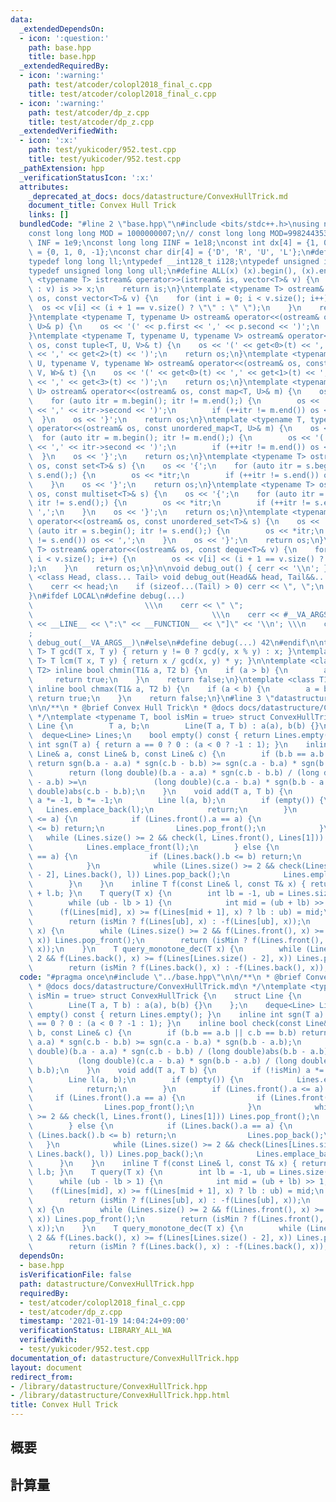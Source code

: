 ```yaml
---
data:
  _extendedDependsOn:
  - icon: ':question:'
    path: base.hpp
    title: base.hpp
  _extendedRequiredBy:
  - icon: ':warning:'
    path: test/atcoder/colopl2018_final_c.cpp
    title: test/atcoder/colopl2018_final_c.cpp
  - icon: ':warning:'
    path: test/atcoder/dp_z.cpp
    title: test/atcoder/dp_z.cpp
  _extendedVerifiedWith:
  - icon: ':x:'
    path: test/yukicoder/952.test.cpp
    title: test/yukicoder/952.test.cpp
  _pathExtension: hpp
  _verificationStatusIcon: ':x:'
  attributes:
    _deprecated_at_docs: docs/datastructure/ConvexHullTrick.md
    document_title: Convex Hull Trick
    links: []
  bundledCode: "#line 2 \"base.hpp\"\n#include <bits/stdc++.h>\nusing namespace std;\n\
    const long long MOD = 1000000007;\n// const long long MOD=998244353;\nconst int\
    \ INF = 1e9;\nconst long long IINF = 1e18;\nconst int dx[4] = {1, 0, -1, 0}, dy[4]\
    \ = {0, 1, 0, -1};\nconst char dir[4] = {'D', 'R', 'U', 'L'};\n#define LOCAL\n\
    typedef long long ll;\ntypedef __int128_t i128;\ntypedef unsigned int uint;\n\
    typedef unsigned long long ull;\n#define ALL(x) (x).begin(), (x).end()\n\ntemplate\
    \ <typename T> istream& operator>>(istream& is, vector<T>& v) {\n    for (T& x\
    \ : v) is >> x;\n    return is;\n}\ntemplate <typename T> ostream& operator<<(ostream&\
    \ os, const vector<T>& v) {\n    for (int i = 0; i < v.size(); i++) {\n      \
    \  os << v[i] << (i + 1 == v.size() ? \"\" : \" \");\n    }\n    return os;\n\
    }\ntemplate <typename T, typename U> ostream& operator<<(ostream& os, const pair<T,\
    \ U>& p) {\n    os << '(' << p.first << ',' << p.second << ')';\n    return os;\n\
    }\ntemplate <typename T, typename U, typename V> ostream& operator<<(ostream&\
    \ os, const tuple<T, U, V>& t) {\n    os << '(' << get<0>(t) << ',' << get<1>(t)\
    \ << ',' << get<2>(t) << ')';\n    return os;\n}\ntemplate <typename T, typename\
    \ U, typename V, typename W> ostream& operator<<(ostream& os, const tuple<T, U,\
    \ V, W>& t) {\n    os << '(' << get<0>(t) << ',' << get<1>(t) << ',' << get<2>(t)\
    \ << ',' << get<3>(t) << ')';\n    return os;\n}\ntemplate <typename T, typename\
    \ U> ostream& operator<<(ostream& os, const map<T, U>& m) {\n    os << '{';\n\
    \    for (auto itr = m.begin(); itr != m.end();) {\n        os << '(' << itr->first\
    \ << ',' << itr->second << ')';\n        if (++itr != m.end()) os << ',';\n  \
    \  }\n    os << '}';\n    return os;\n}\ntemplate <typename T, typename U> ostream&\
    \ operator<<(ostream& os, const unordered_map<T, U>& m) {\n    os << '{';\n  \
    \  for (auto itr = m.begin(); itr != m.end();) {\n        os << '(' << itr->first\
    \ << ',' << itr->second << ')';\n        if (++itr != m.end()) os << ',';\n  \
    \  }\n    os << '}';\n    return os;\n}\ntemplate <typename T> ostream& operator<<(ostream&\
    \ os, const set<T>& s) {\n    os << '{';\n    for (auto itr = s.begin(); itr !=\
    \ s.end();) {\n        os << *itr;\n        if (++itr != s.end()) os << ',';\n\
    \    }\n    os << '}';\n    return os;\n}\ntemplate <typename T> ostream& operator<<(ostream&\
    \ os, const multiset<T>& s) {\n    os << '{';\n    for (auto itr = s.begin();\
    \ itr != s.end();) {\n        os << *itr;\n        if (++itr != s.end()) os <<\
    \ ',';\n    }\n    os << '}';\n    return os;\n}\ntemplate <typename T> ostream&\
    \ operator<<(ostream& os, const unordered_set<T>& s) {\n    os << '{';\n    for\
    \ (auto itr = s.begin(); itr != s.end();) {\n        os << *itr;\n        if (++itr\
    \ != s.end()) os << ',';\n    }\n    os << '}';\n    return os;\n}\ntemplate <typename\
    \ T> ostream& operator<<(ostream& os, const deque<T>& v) {\n    for (int i = 0;\
    \ i < v.size(); i++) {\n        os << v[i] << (i + 1 == v.size() ? \"\" : \" \"\
    );\n    }\n    return os;\n}\n\nvoid debug_out() { cerr << '\\n'; }\ntemplate\
    \ <class Head, class... Tail> void debug_out(Head&& head, Tail&&... tail) {\n\
    \    cerr << head;\n    if (sizeof...(Tail) > 0) cerr << \", \";\n    debug_out(move(tail)...);\n\
    }\n#ifdef LOCAL\n#define debug(...)                                          \
    \                         \\\n    cerr << \" \";                             \
    \                                        \\\n    cerr << #__VA_ARGS__ << \" :[\"\
    \ << __LINE__ << \":\" << __FUNCTION__ << \"]\" << '\\n'; \\\n    cerr << \" \"\
    ;                                                                     \\\n   \
    \ debug_out(__VA_ARGS__)\n#else\n#define debug(...) 42\n#endif\n\ntemplate <typename\
    \ T> T gcd(T x, T y) { return y != 0 ? gcd(y, x % y) : x; }\ntemplate <typename\
    \ T> T lcm(T x, T y) { return x / gcd(x, y) * y; }\n\ntemplate <class T1, class\
    \ T2> inline bool chmin(T1& a, T2 b) {\n    if (a > b) {\n        a = b;\n   \
    \     return true;\n    }\n    return false;\n}\ntemplate <class T1, class T2>\
    \ inline bool chmax(T1& a, T2 b) {\n    if (a < b) {\n        a = b;\n       \
    \ return true;\n    }\n    return false;\n}\n#line 3 \"datastructure/ConvexHullTrick.hpp\"\
    \n\n/**\n * @brief Convex Hull Trick\n * @docs docs/datastructure/ConvexHullTrick.md\n\
    \ */\ntemplate <typename T, bool isMin = true> struct ConvexHullTrick {\n    struct\
    \ Line {\n        T a, b;\n        Line(T a, T b) : a(a), b(b) {}\n    };\n  \
    \  deque<Line> Lines;\n    bool empty() const { return Lines.empty(); }\n    inline\
    \ int sgn(T a) { return a == 0 ? 0 : (a < 0 ? -1 : 1); }\n    inline bool check(const\
    \ Line& a, const Line& b, const Line& c) {\n        if (b.b == a.b || c.b == b.b)\
    \ return sgn(b.a - a.a) * sgn(c.b - b.b) >= sgn(c.a - b.a) * sgn(b.b - a.b);\n\
    \        return (long double)(b.a - a.a) * sgn(c.b - b.b) / (long double)abs(b.b\
    \ - a.b) >=\n               (long double)(c.a - b.a) * sgn(b.b - a.b) / (long\
    \ double)abs(c.b - b.b);\n    }\n    void add(T a, T b) {\n        if (!isMin)\
    \ a *= -1, b *= -1;\n        Line l(a, b);\n        if (empty()) {\n         \
    \   Lines.emplace_back(l);\n            return;\n        }\n        if (Lines.front().a\
    \ <= a) {\n            if (Lines.front().a == a) {\n                if (Lines.front().b\
    \ <= b) return;\n                Lines.pop_front();\n            }\n         \
    \   while (Lines.size() >= 2 && check(l, Lines.front(), Lines[1])) Lines.pop_front();\n\
    \            Lines.emplace_front(l);\n        } else {\n            if (Lines.back().a\
    \ == a) {\n                if (Lines.back().b <= b) return;\n                Lines.pop_back();\n\
    \            }\n            while (Lines.size() >= 2 && check(Lines[Lines.size()\
    \ - 2], Lines.back(), l)) Lines.pop_back();\n            Lines.emplace_back(l);\n\
    \        }\n    }\n    inline T f(const Line& l, const T& x) { return l.a * x\
    \ + l.b; }\n    T query(T x) {\n        int lb = -1, ub = Lines.size() - 1;\n\
    \        while (ub - lb > 1) {\n            int mid = (ub + lb) >> 1;\n      \
    \      (f(Lines[mid], x) >= f(Lines[mid + 1], x) ? lb : ub) = mid;\n        }\n\
    \        return (isMin ? f(Lines[ub], x) : -f(Lines[ub], x));\n    }\n    T query_monotone_inc(T\
    \ x) {\n        while (Lines.size() >= 2 && f(Lines.front(), x) >= f(Lines[1],\
    \ x)) Lines.pop_front();\n        return (isMin ? f(Lines.front(), x) : -f(Lines.front(),\
    \ x));\n    }\n    T query_monotone_dec(T x) {\n        while (Lines.size() >=\
    \ 2 && f(Lines.back(), x) >= f(Lines[Lines.size() - 2], x)) Lines.pop_back();\n\
    \        return (isMin ? f(Lines.back(), x) : -f(Lines.back(), x));\n    }\n};\n"
  code: "#pragma once\n#include \"../base.hpp\"\n\n/**\n * @brief Convex Hull Trick\n\
    \ * @docs docs/datastructure/ConvexHullTrick.md\n */\ntemplate <typename T, bool\
    \ isMin = true> struct ConvexHullTrick {\n    struct Line {\n        T a, b;\n\
    \        Line(T a, T b) : a(a), b(b) {}\n    };\n    deque<Line> Lines;\n    bool\
    \ empty() const { return Lines.empty(); }\n    inline int sgn(T a) { return a\
    \ == 0 ? 0 : (a < 0 ? -1 : 1); }\n    inline bool check(const Line& a, const Line&\
    \ b, const Line& c) {\n        if (b.b == a.b || c.b == b.b) return sgn(b.a -\
    \ a.a) * sgn(c.b - b.b) >= sgn(c.a - b.a) * sgn(b.b - a.b);\n        return (long\
    \ double)(b.a - a.a) * sgn(c.b - b.b) / (long double)abs(b.b - a.b) >=\n     \
    \          (long double)(c.a - b.a) * sgn(b.b - a.b) / (long double)abs(c.b -\
    \ b.b);\n    }\n    void add(T a, T b) {\n        if (!isMin) a *= -1, b *= -1;\n\
    \        Line l(a, b);\n        if (empty()) {\n            Lines.emplace_back(l);\n\
    \            return;\n        }\n        if (Lines.front().a <= a) {\n       \
    \     if (Lines.front().a == a) {\n                if (Lines.front().b <= b) return;\n\
    \                Lines.pop_front();\n            }\n            while (Lines.size()\
    \ >= 2 && check(l, Lines.front(), Lines[1])) Lines.pop_front();\n            Lines.emplace_front(l);\n\
    \        } else {\n            if (Lines.back().a == a) {\n                if\
    \ (Lines.back().b <= b) return;\n                Lines.pop_back();\n         \
    \   }\n            while (Lines.size() >= 2 && check(Lines[Lines.size() - 2],\
    \ Lines.back(), l)) Lines.pop_back();\n            Lines.emplace_back(l);\n  \
    \      }\n    }\n    inline T f(const Line& l, const T& x) { return l.a * x +\
    \ l.b; }\n    T query(T x) {\n        int lb = -1, ub = Lines.size() - 1;\n  \
    \      while (ub - lb > 1) {\n            int mid = (ub + lb) >> 1;\n        \
    \    (f(Lines[mid], x) >= f(Lines[mid + 1], x) ? lb : ub) = mid;\n        }\n\
    \        return (isMin ? f(Lines[ub], x) : -f(Lines[ub], x));\n    }\n    T query_monotone_inc(T\
    \ x) {\n        while (Lines.size() >= 2 && f(Lines.front(), x) >= f(Lines[1],\
    \ x)) Lines.pop_front();\n        return (isMin ? f(Lines.front(), x) : -f(Lines.front(),\
    \ x));\n    }\n    T query_monotone_dec(T x) {\n        while (Lines.size() >=\
    \ 2 && f(Lines.back(), x) >= f(Lines[Lines.size() - 2], x)) Lines.pop_back();\n\
    \        return (isMin ? f(Lines.back(), x) : -f(Lines.back(), x));\n    }\n};"
  dependsOn:
  - base.hpp
  isVerificationFile: false
  path: datastructure/ConvexHullTrick.hpp
  requiredBy:
  - test/atcoder/colopl2018_final_c.cpp
  - test/atcoder/dp_z.cpp
  timestamp: '2021-01-19 14:04:24+09:00'
  verificationStatus: LIBRARY_ALL_WA
  verifiedWith:
  - test/yukicoder/952.test.cpp
documentation_of: datastructure/ConvexHullTrick.hpp
layout: document
redirect_from:
- /library/datastructure/ConvexHullTrick.hpp
- /library/datastructure/ConvexHullTrick.hpp.html
title: Convex Hull Trick
---
```

## 概要

## 計算量
